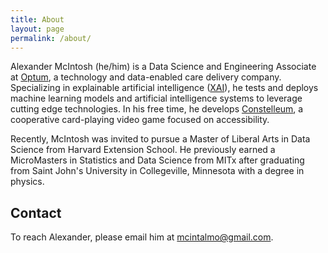 ```yaml
---
title: About
layout: page
permalink: /about/
---
```

Alexander McIntosh (he/him) is a Data Science and Engineering Associate
at [Optum](https://www.optum.com),
a technology and data-enabled care delivery company.
Specializing in explainable artificial intelligence
([XAI](https://en.wikipedia.org/wiki/Explainable_artificial_intelligence)),
he tests and deploys machine learning models
and artificial intelligence systems
to leverage cutting edge technologies.
In his free time, he develops [Constelleum](https://constelleum.com),
a cooperative card-playing video game focused on accessibility.

Recently, McIntosh was invited
to pursue a Master of Liberal Arts in Data Science
from Harvard Extension School.
He previously earned a MicroMasters in Statistics and Data Science from MITx
after graduating from Saint John's University in Collegeville, Minnesota
with a degree in physics.

## Contact

To reach Alexander, please email him at
[mcintalmo@gmail.com](mailto:mcintalmo@gmail.com).
